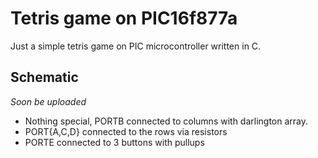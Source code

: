 # Tetris game on PIC16f877a

Just a simple tetris game on PIC microcontroller written in C.

## Schematic

_Soon be uploaded_

 - Nothing special, PORTB connected to columns with darlington array.
 - PORT{A,C,D} connected to the rows via resistors
 - PORTE connected to 3 buttons with pullups
